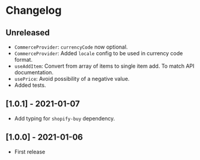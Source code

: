 # Changelog

## Unreleased

- `CommerceProvider`: `currencyCode` now optional.
- `CommerceProvider`: Added `locale` config to be used in currency code format.
- `useAddItem`: Convert from array of items to single item add. To match API documentation.
- `usePrice`: Avoid possibility of a negative value.
- Added tests.

## [1.0.1] - 2021-01-07

- Add typing for `shopify-buy` dependency.

## [1.0.0] - 2021-01-06

- First release
